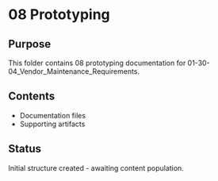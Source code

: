 # 08 Prototyping

## Purpose
This folder contains 08 prototyping documentation for 01-30-04_Vendor_Maintenance_Requirements.

## Contents
- Documentation files
- Supporting artifacts

## Status
Initial structure created - awaiting content population.
